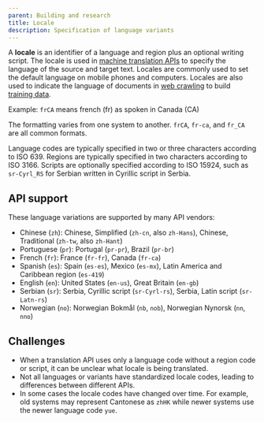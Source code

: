 ```yaml
---
parent: Building and research
title: Locale
description: Specification of language variants
---
```


A **locale** is an identifier of a language and region plus an optional writing script.
The locale is used in [machine translation APIs](/apis/apis.md) to specify the language of the source and target text.
Locales are commonly used to set the default language on mobile phones and computers.
Locales are also used to indicate the language of documents in [web crawling](/customisation/crawling.md) to build [training data](/customisation/crawling.md).

Example: `frCA` means french (fr) as spoken in Canada (CA)

The formatting varies from one system to another.
`frCA`, `fr-ca`, and `fr_CA` are all common formats.

Language codes are typically specified in two or three characters according to ISO 639.
Regions are typically specified in two characters according to ISO 3166.
Scripts are optionally specified according to ISO 15924, such as `sr-Cyrl_RS` for Serbian written in Cyrillic script in Serbia.

## API support

These language variations are supported by many API vendors:

- Chinese (`zh`): Chinese, Simplified (`zh-cn`, also `zh-Hans`), Chinese, Traditional (`zh-tw`, also `zh-Hant`)
- Portuguese (`pr`): Portugal (`pr-pr`), Brazil (`pr-br`)
- French (`fr`): France (`fr-fr`), Canada (`fr-ca`)
- Spanish (`es`): Spain (`es-es`), Mexico (`es-mx`), Latin America and Caribbean region (`es-419`)
- English (`en`): United States (`en-us`), Great Britain (`en-gb`)
- Serbian (`sr`): Serbia, Cyrillic script (`sr-Cyrl-rs`), Serbia, Latin script (`sr-Latn-rs`)
- Norwegian (`no`): Norwegian Bokmål (`nb`, `nob`), Norwegian Nynorsk (`nn`, `nno`)

## Challenges

- When a translation API uses only a language code without a region code or script, it can be unclear what locale is being translated.
- Not all languages or variants have standardized locale codes, leading to differences between different APIs.
- In some cases the locale codes have changed over time. For example, old systems may represent Cantonese as `zhHK` while newer systems use the newer language code `yue`.


